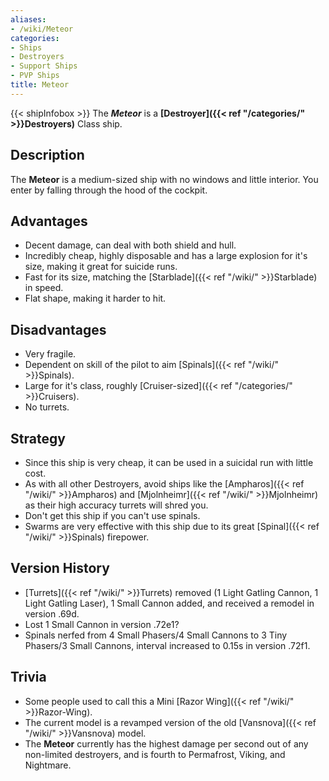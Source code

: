 ```yaml
---
aliases:
- /wiki/Meteor
categories:
- Ships
- Destroyers
- Support Ships
- PVP Ships
title: Meteor
---
```


{{< shipInfobox >}} The **_Meteor_** is a **[Destroyer]({{< ref "/categories/" >}}Destroyers)** Class ship. 

## Description

The **Meteor** is a medium-sized ship with no windows and little interior. You enter by falling through the hood of the cockpit.

## Advantages

- Decent damage, can deal with both shield and hull.
- Incredibly cheap, highly disposable and has a large explosion for it's size, making it great for suicide runs.
- Fast for its size, matching the [Starblade]({{< ref "/wiki/" >}}Starblade) in speed.
- Flat shape, making it harder to hit.

## Disadvantages

- Very fragile.
- Dependent on skill of the pilot to aim [Spinals]({{< ref "/wiki/" >}}Spinals).
- Large for it's class, roughly [Cruiser-sized]({{< ref "/categories/" >}}Cruisers).
- No turrets.

## Strategy

- Since this ship is very cheap, it can be used in a suicidal run with little cost.
- As with all other Destroyers, avoid ships like the [Ampharos]({{< ref "/wiki/" >}}Ampharos) and [Mjolnheimr]({{< ref "/wiki/" >}}Mjolnheimr) as their high accuracy turrets will shred you.
- Don't get this ship if you can't use spinals.
- Swarms are very effective with this ship due to its great [Spinal]({{< ref "/wiki/" >}}Spinals) firepower.

## Version History 

- [Turrets]({{< ref "/wiki/" >}}Turrets) removed (1 Light Gatling Cannon, 1 Light Gatling Laser), 1 Small Cannon added, and received a remodel in version .69d.
- Lost 1 Small Cannon in version .72e1?
- Spinals nerfed from 4 Small Phasers/4 Small Cannons to 3 Tiny Phasers/3 Small Cannons, interval increased to 0.15s in version .72f1.

## Trivia

- Some people used to call this a Mini [Razor Wing]({{< ref "/wiki/" >}}Razor-Wing).
- The current model is a revamped version of the old [Vansnova]({{< ref "/wiki/" >}}Vansnova) model.
- The **Meteor** currently has the highest damage per second out of any non-limited destroyers, and is fourth to Permafrost, Viking, and Nightmare.